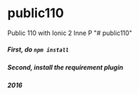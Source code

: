 # public110
Public 110 with Ionic 2
Inne P
"# public110" 
##### First, do `npm install`
##### Second, install the requirement plugin

##### 2016
